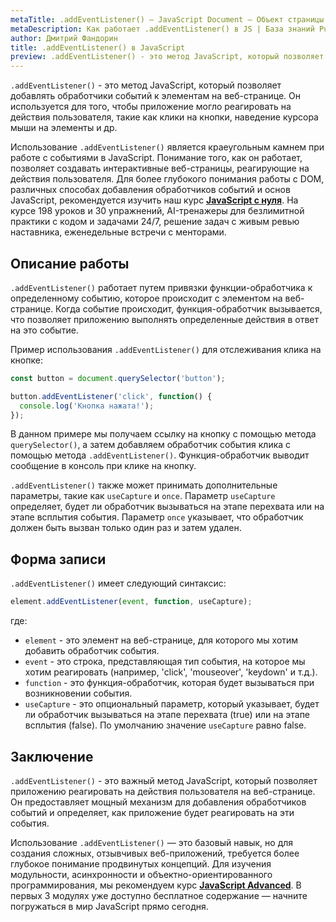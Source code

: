 ```yaml
---
metaTitle: .addEventListener() – JavaScript Document – Объект страницы
metaDescription: Как работает .addEventListener() в JS | База знаний PurpleSchool
author: Дмитрий Фандорин
title: .addEventListener() в JavaScript
preview: .addEventListener() - это метод JavaScript, который позволяет добавлять обработчики событий к элементам на веб-странице...
---
```


`.addEventListener()` - это метод JavaScript, который позволяет добавлять обработчики событий к элементам на веб-странице. Он используется для того, чтобы приложение могло реагировать на действия пользователя, такие как клики на кнопки, наведение курсора мыши на элементы и др.

Использование `.addEventListener()` является краеугольным камнем при работе с событиями в JavaScript. Понимание того, как он работает, позволяет создавать интерактивные веб-страницы, реагирующие на действия пользователя.  Для более глубокого понимания работы с DOM, различных способах добавления обработчиков событий и основ JavaScript, рекомендуется изучить наш курс **[JavaScript с нуля](https://purpleschool.ru/course/javascript-basics?utm_source=knowledgebase&utm_medium=text&utm_campaign=addeventlistener-v-javascript)**. На курсе 198 уроков и 30 упражнений, AI-тренажеры для безлимитной практики с кодом и задачами 24/7, решение задач с живым ревью наставника, еженедельные встречи с менторами.

## Описание работы

`.addEventListener()` работает путем привязки функции-обработчика к определенному событию, которое происходит с элементом на веб-странице. Когда событие происходит, функция-обработчик вызывается, что позволяет приложению выполнять определенные действия в ответ на это событие.

Пример использования `.addEventListener()` для отслеживания клика на кнопке:

```javascript
const button = document.querySelector('button');

button.addEventListener('click', function() {
  console.log('Кнопка нажата!');
});
```

В данном примере мы получаем ссылку на кнопку с помощью метода `querySelector()`, а затем добавляем обработчик события клика с помощью метода `.addEventListener()`. Функция-обработчик выводит сообщение в консоль при клике на кнопку.

`.addEventListener()` также может принимать дополнительные параметры, такие как `useCapture` и `once`. Параметр `useCapture` определяет, будет ли обработчик вызываться на этапе перехвата или на этапе всплытия события. Параметр `once` указывает, что обработчик должен быть вызван только один раз и затем удален.

## Форма записи

`.addEventListener()` имеет следующий синтаксис:

```javascript
element.addEventListener(event, function, useCapture);
```

где:

- `element` - это элемент на веб-странице, для которого мы хотим добавить обработчик события.
- `event` - это строка, представляющая тип события, на которое мы хотим реагировать (например, 'click', 'mouseover', 'keydown' и т.д.).
- `function` - это функция-обработчик, которая будет вызываться при возникновении события.
- `useCapture` - это опциональный параметр, который указывает, будет ли обработчик вызываться на этапе перехвата (true) или на этапе всплытия (false). По умолчанию значение `useCapture` равно false.

## Заключение

`.addEventListener()` - это важный метод JavaScript, который позволяет приложению реагировать на действия пользователя на веб-странице. Он предоставляет мощный механизм для добавления обработчиков событий и определяет, как приложение будет реагировать на эти события.

Использование `.addEventListener()` — это базовый навык, но для создания сложных, отзывчивых веб-приложений, требуется более глубокое понимание продвинутых концепций. Для изучения модульности, асинхронности и объектно-ориентированного программирования, мы рекомендуем курс **[JavaScript Advanced](https://purpleschool.ru/course/javascript-advanced?utm_source=knowledgebase&utm_medium=text&utm_campaign=addeventlistener-v-javascript)**. В первых 3 модулях уже доступно бесплатное содержание — начните погружаться в мир JavaScript прямо сегодня.
